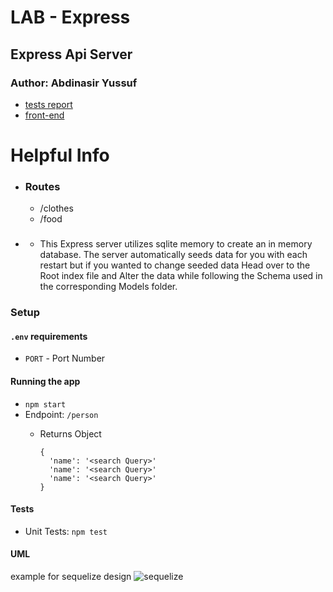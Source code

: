 LAB - Express
========

Express Api Server
---------------

### Author: Abdinasir Yussuf

-   [tests report](https://github.com/codefellows/code-401-javascript-example-lab/actions)
-   [front-end](https://code-401-js-lab-example.herokuapp.com/status)

# Helpful Info

- ### Routes
    - /clothes
    - /food
- ###
    - This Express server utilizes sqlite memory to create an in memory database. The server automatically seeds data for you with each restart but if you wanted to change seeded data Head over to the Root index file and Alter the data while following the Schema used in the corresponding Models folder. 
### Setup

#### `.env` requirements

-   `PORT` - Port Number

#### Running the app

-   `npm start`
-   Endpoint: `/person`
    -   Returns Object

        ```
        {
          'name': '<search Query>'
          'name': '<search Query>'
          'name': '<search Query>'
        }

        ```

#### Tests

-   Unit Tests: `npm test`


#### UML

example for sequelize design 
![sequelize](https://www.robinwieruch.de/static/b7e1ecfc9fb527a687939a0da39fa834/5e3e0/uml.webp)